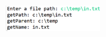 <img src="https://github.com/hiranfb/getPath-getParent-getName5/blob/main/readme.png" width="250" />
